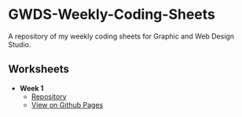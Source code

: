 # GWDS-Weekly-Coding-Sheets

A repository of my weekly coding sheets for Graphic and Web Design Studio.

## Worksheets

- **Week 1**
  - [Repository](https://github.com/robeecodes/GWDS-Weekly-Coding-Sheets/tree/main/week-1)
  - [View on Github Pages](https://robeecodes.github.io/GWDS-Weekly-Coding-Sheets/week-1/)
